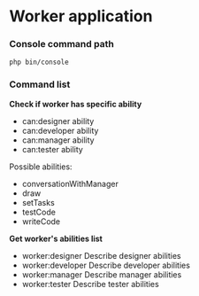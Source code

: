 # Worker application

### Console command path

```
php bin/console
```
### Command list

**Check if worker has specific ability**
*  can:designer ability
*  can:developer ability
*  can:manager  ability
*  can:tester ability

Possible abilities: 
- conversationWithManager
- draw
- setTasks
- testCode
- writeCode

**Get worker's abilities list**
*  worker:designer   Describe designer abilities
*  worker:developer  Describe developer abilities
*  worker:manager    Describe manager abilities
*  worker:tester     Describe tester abilities
